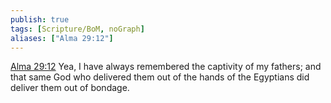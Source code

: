 ```yaml
---
publish: true
tags: [Scripture/BoM, noGraph]
aliases: ["Alma 29:12"]
---
```

[Alma 29:12](https://churchofjesuschrist.org/study/scriptures/bofm/alma/29?lang=eng&id=p12#p12) Yea, I have always remembered the captivity of my fathers; and that same God who delivered them out of the hands of the Egyptians did deliver them out of bondage.
